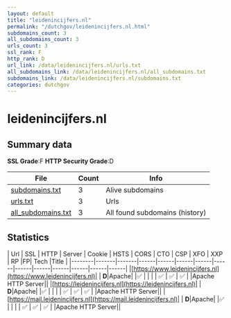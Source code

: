 ```yaml
---
layout: default
title: "leidenincijfers.nl"
permalink: "/dutchgov/leidenincijfers.nl.html"
subdomains_count: 3
all_subdomains_count: 3
urls_count: 3
ssl_rank: F
http_rank: D
url_link: /data/leidenincijfers.nl/urls.txt
all_subdomains_link: /data/leidenincijfers.nl/all_subdomains.txt
subdomains_link: /data/leidenincijfers.nl/subdomains.txt
categories: dutchgov
---
```



# leidenincijfers.nl
## Summary data


**SSL Grade**:F
**HTTP Security Grade**:D


| File       | Count | Info |
|------------|-------|------|
|[subdomains.txt](/data/leidenincijfers.nl/subdomains.txt)|3|Alive subdomains|
|[urls.txt](/data/leidenincijfers.nl/urls.txt)|3|Urls|
|[all_subdomains.txt](/data/leidenincijfers.nl/all_subdomains.txt)|3|All found subdomains (history)|


## Statistics


| Url | SSL | HTTP | Server | Cookie | HSTS | CORS | CTO | CSP | XFO | XXP | RP |FP| Tech |Title |
|--------|-------|-------|------|------|------|------|------|------|------|------|------|------|------|
|[https://www.leidenincijfers.nl](https://www.leidenincijfers.nl)| | **D**|Apache| |:white_check_mark: | | | | :white_check_mark: | :white_check_mark: | :white_check_mark: | |Apache HTTP Server||
|[https://leidenincijfers.nl](https://leidenincijfers.nl)| | **D**|Apache| |:white_check_mark: | | | | :white_check_mark: | :white_check_mark: | :white_check_mark: | |Apache HTTP Server||
|[https://mail.leidenincijfers.nl](https://mail.leidenincijfers.nl)| | **D**|Apache| |:white_check_mark: | | | | :white_check_mark: | :white_check_mark: | :white_check_mark: | |Apache HTTP Server||